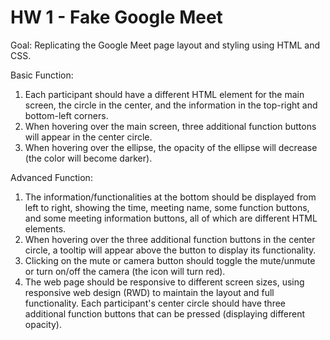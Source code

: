 # HW 1 - Fake Google Meet

Goal:  Replicating the Google Meet page layout and styling using HTML and CSS.

Basic Function:
1. Each participant should have a different HTML element for the main screen, the circle in the center, and the information in the top-right and bottom-left corners.
2. When hovering over the main screen, three additional function buttons will appear in the center circle.
3. When hovering over the ellipse, the opacity of the ellipse will decrease (the color will become darker).

Advanced Function:
1. The information/functionalities at the bottom should be displayed from left to right, showing the time, meeting name, some function buttons, and some meeting information buttons, all of which are different HTML elements.
2. When hovering over the three additional function buttons in the center circle, a tooltip will appear above the button to display its functionality.
3. Clicking on the mute or camera button should toggle the mute/unmute or turn on/off the camera (the icon will turn red).
4. The web page should be responsive to different screen sizes, using responsive web design (RWD) to maintain the layout and full functionality.
Each participant's center circle should have three additional function buttons that can be pressed (displaying different opacity).
